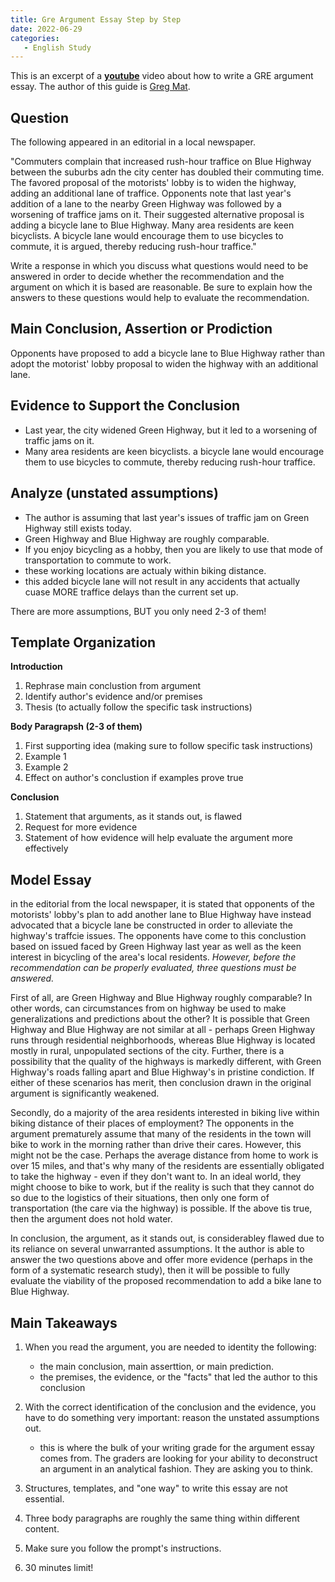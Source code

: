 ```yaml
---
title: Gre Argument Essay Step by Step
date: 2022-06-29
categories:
   - English Study
---
```


This is an excerpt of a [**youtube**](https://www.youtube.com/watch?v=OFa8oeXXuoA) video about how to write a GRE argument essay. The author of this guide is [Greg Mat](https://www.gregmat.com/).

<!-- more -->

## Question

The following appeared in an editorial in a local newspaper.

"Commuters complain that increased rush-hour traffice on Blue Highway between the suburbs adn the city center has doubled their commuting time. The favored proposal of the motorists' lobby is to widen the highway, adding an additional lane of traffice. Opponents note that last year's addition of a lane to the nearby Green Highway was followed by a worsening of traffice jams on it. Their suggested alternative proposal is adding a bicycle lane to Blue Highway. Many area residents are keen bicyclists. A bicycle lane would encourage them to use bicycles to commute, it is argued, thereby reducing rush-hour traffice."

Write a response in which you discuss what questions would need to be answered in order to decide whether the recommendation and the argument on which it is based are reasonable. Be sure to explain how the answers to these questions would help to evaluate the recommendation.

## Main Conclusion, Assertion or Prodiction

Opponents have proposed to add a bicycle lane to Blue Highway rather than adopt the motorist' lobby proposal to widen the highway with an additional lane.

## Evidence to Support the Conclusion

- Last year, the city widened Green Highway, but it led to a worsening of traffic jams on it.
- Many area residents are keen bicyclists. a bicycle lane would encourage them to use bicycles to commute, thereby reducing rush-hour traffice.

## Analyze (unstated assumptions)

- The author is assuming that last year's issues of traffic jam on Green Highway still exists today.
- Green Highway and Blue Highway are roughly comparable.
- If you enjoy bicycling as a hobby, then you are likely to use that mode of transportation to commute to work.
- these working locations are actualy within biking distance.
- this added bicycle lane will not result in any accidents that actually cuase MORE traffice delays than the current set up.

There are more assumptions, BUT you only need 2-3 of them!

## Template Organization

**Introduction**

1. Rephrase main conclustion from argument
2. Identify author's evidence and/or premises
3. Thesis (to actually follow the specific task instructions)

**Body Paragrapsh (2-3 of them)**

1. First supporting idea (making sure to follow specific task instructions)
2. Example 1
3. Example 2
4. Effect on author's conclustion if examples prove true

**Conclusion**

1. Statement that arguments, as it stands out, is flawed
2. Request for more evidence
3. Statement of how evidence will help evaluate the argument more effectively

## Model Essay

in the editorial from the local newspaper, it is stated that opponents of the motorists' lobby's plan to add another lane to Blue Highway have instead advocated that a bicycle lane be constructed in order to alleviate the highway's traffcie issues. The opponents have come to this conclustion based on issued faced by Green Highway last year as well as the keen interest in bicycling of the area's local residents. _However, before the recommendation can be properly evaluated, three questions must be answered._

First of all, are Green Highway and Blue Highway roughly comparable? In other words, can circumstances from on highway be used to make generalizations and predictions about the other? It is possible that Green Highway and Blue Highway are not similar at all - perhaps Green Highway runs through residential neighborhoods, whereas Blue Highway is located mostly in rural, unpopulated sections of the city. Further, there is a possibility that the quality of the highways is markedly different, with Green Highway's roads falling apart and Blue Highway's in pristine condiction. If either of these scenarios has merit, then conclusion drawn in the original argument is significantly weakened.

Secondly, do a majority of the area residents interested in biking live within biking distance of their places of employment? The opponents in the argument prematurely assume that many of the residents in the town will bike to work in the morning rather than drive their cares. However, this might not be the case. Perhaps the average distance from home to work is over 15 miles, and that's why many of the residents are essentially obligated to take the highway - even if they don't want to. In an ideal world, they might choose to bike to work, but if the reality is such that they cannot do so due to the logistics of their situations, then only one form of transportation (the care via the highway) is possible. If the above tis true, then the argument does not hold water.

In conclusion, the argument, as it stands out, is considerabley flawed due to its reliance on several unwarranted assumptions. It the author is able to answer the two questions above and offer more evidence (perhaps in the form of a systematic research study), then it will be possible to fully evaluate the viability of the proposed recommendation to add a bike lane to Blue Highway.

## Main Takeaways

1. When you read the argument, you are needed to identity the following:

   - the main conclusion, main asserttion, or main prediction.
   - the premises, the evidence, or the "facts" that led the author to this conclusion

2. With the correct identification of the conclusion and the evidence, you have to do something very important: reason the unstated assumptions out.

   - this is where the bulk of your writing grade for the argument essay comes from. The graders are looking for your ability to deconstruct an argument in an analytical fashion. They are asking you to think.

3. Structures, templates, and "one way" to write this essay are not essential.

4. Three body paragraphs are roughly the same thing within different content.
5. Make sure you follow the prompt's instructions.
6. 30 minutes limit!
